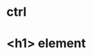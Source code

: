 # ctrl
<!DOCTYPE html>
<html>
  <head>
    <meta charset="utf-8">
    <title>&lt;title&gt; element</title>
  </head>
  <body>
    <h1>&lt;h1&gt; element</h1>
  </body>
</html>
